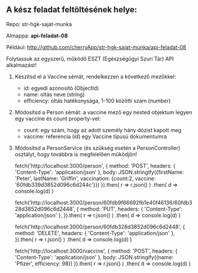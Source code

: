 ## A kész feladat feltöltésének helye:

Repo: str-hgk-sajat-munka

Almappa: **api-feladat-08**

Például: http://github.com/cherryApp/str-hgk-sajat-munka/api-feladat-08


Folytassuk az egyszerű, működő ESZT (Egészségügyi Szuri Tár) API alkalmazást!

1. Készítsd el a Vaccine sémát, rendelkezzen a következő mezőkkel:
    - id: egyedi azonosító (ObjectId)
    - name: oltás neve (string)
    - efficiency: oltás hatékonysága, 1-100 közötti szám (number)

2. Módosítsd a Person sémát: a vaccine mező egy nested objektum legyen egy vaccine és count property-vel:
    - count: egy szám, hogy az adott személy hány dózist kapott meg
    - vaccine: referencia (id) egy Vaccine típusú dokumentumra

3. Módosítsd a PersonService (és szükség esetén a PersonController) osztályt, hogy továbbra is megfelelően működjön!

    fetch('http://localhost:3000/person', {
        method: 'POST',
        headers: {
            'Content-Type': 'application/json'
        },
        body: JSON.stringify({firstName: 'Peter', lastName: 'Griffin', vaccination: {count:2, vaccine: '60fdb339d3852d096c6d244c'}})
    }).then( r => r.json() )
    .then( d => console.log(d) )

    fetch('http://localhost:3000/person/60fdb9f66692fb1e40f46136/60fdb328d3852d096c6d2448', {
        method: 'PUT',
        headers: {
            'Content-Type': 'application/json'
        },
     }).then( r => r.json() )
    .then( d => console.log(d) )

    fetch('http://localhost:3000/person/60fdb328d3852d096c6d2448', {
        method: 'DELETE',
        headers: {
            'Content-Type': 'application/json'
        },
     }).then( r => r.json() )
    .then( d => console.log(d) )


    fetch('http://localhost:3000/vaccine', {
        method: 'POST',
        headers: {
            'Content-Type': 'application/json'
        },
        body: JSON.stringify({name: 'Pfizer', efficiency: 98})
    }).then( r => r.json() )
    .then( d => console.log(d) )

